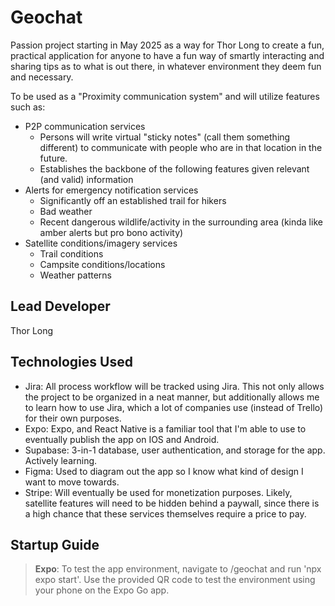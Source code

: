 # Geochat
Passion project starting in May 2025 as a way for Thor Long to create a fun, practical application for anyone to have a fun way of smartly interacting and sharing tips as to what is out there, in whatever environment they deem fun and necessary. 

To be used as a "Proximity communication system" and will utilize features such as:

* P2P communication services
    * Persons will write virtual "sticky notes" (call them something different) to communicate with people who are in that location in the future.
    * Establishes the backbone of the following features given relevant (and valid) information
* Alerts for emergency notification services
    * Significantly off an established trail for hikers
    * Bad weather
    * Recent dangerous wildlife/activity in the surrounding area (kinda like amber alerts but pro bono activity)
* Satellite conditions/imagery services
    * Trail conditions
    * Campsite conditions/locations
    * Weather patterns

## Lead Developer

Thor Long

## Technologies Used

* Jira: All process workflow will be tracked using Jira. This not only allows the project to be organized in a neat manner, but additionally allows me to learn how to use Jira, which a lot of companies use (instead of Trello) for their own purposes. 
* Expo: Expo, and React Native is a familiar tool that I'm able to use to eventually publish the app on IOS and Android. 
* Supabase: 3-in-1 database, user authentication, and storage for the app. Actively learning.
* Figma: Used to diagram out the app so I know what kind of design I want to move towards. 
* Stripe: Will eventually be used for monetization purposes. Likely, satellite features will need to be hidden behind a paywall, since there is a high chance that these services themselves require a price to pay.

## Startup Guide

> **Expo**: To test the app environment, navigate to /geochat and run 'npx expo start'. Use the provided QR code to test the environment using your phone on the Expo Go app. 
